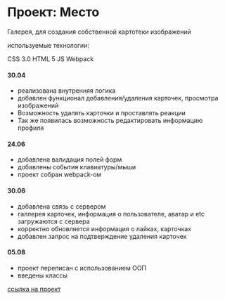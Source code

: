 # Проект: Место

Галерея, для создания собственной картотеки изображений 

используемые технологии:

CSS 3.0
HTML 5
JS
Webpack

#### 30.04
* реализована внутренняя логика
* добавлен функционал добавления/удаления карточек, просмотра изображений
* Возможность удалять карточки и проставлять реакции
* Так же появилась возможность редактировать информацию профиля

#### 24.06
* добавлена валидация полей форм
* добавлены события клавиатуры/мыши
* проект собран webpack-ом

#### 30.06
* добавлена связь с сервером
* галлерея карточек, информация о пользователе, аватар и etc загружаются с сервера
* корректно обновляется информация о лайках, карточках
* добавлен запрос на подтверждение удаления карточек

#### 05.08
* проект переписан с использованием ООП 
* введены классы 


[ссылка на проект](https://phizick.github.io/mesto-project/)

